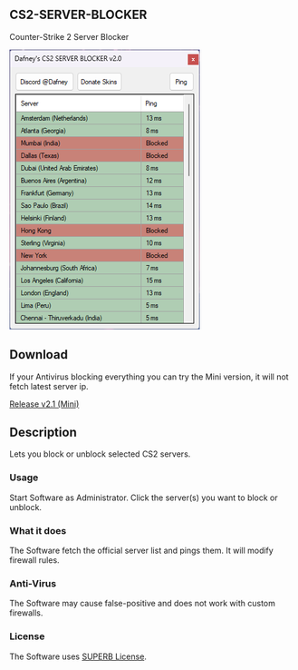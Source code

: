 ## CS2-SERVER-BLOCKER
Counter-Strike 2 Server Blocker

![GitHub Logo](example.png)

## Download

If your Antivirus blocking everything you can try the Mini version, it will not fetch latest server ip.

[Release v2.1 (Mini)](https://github.com/Dafneys/CS2-SERVER-BLOCKER/releases/download/v2.1/CS2-SERVER-BLOCKER-MINI-v2.1.rar)

## Description
Lets you block or unblock selected CS2 servers.

### Usage
Start Software as Administrator. Click the server(s) you want to block or unblock.

### What it does
The Software fetch the official server list and pings them. It will modify firewall rules.

### Anti-Virus
The Software may cause false-positive and does not work with custom firewalls.

### License
The Software uses [SUPERB License](LICENSE.txt). 
